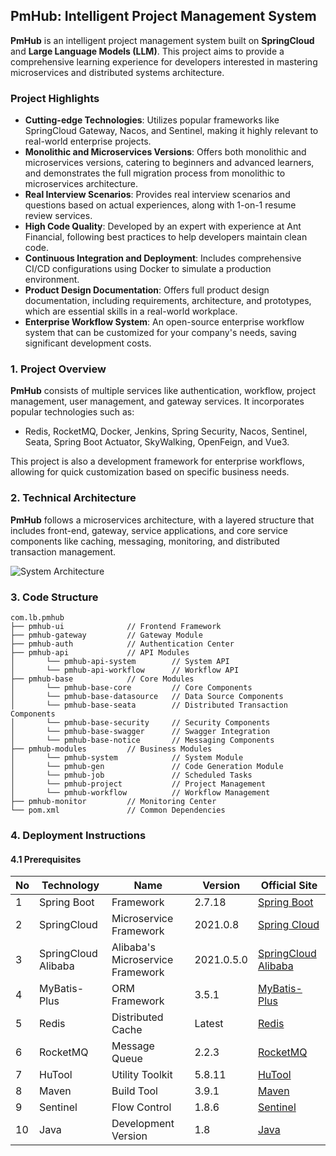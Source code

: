 ## PmHub: Intelligent Project Management System

**PmHub** is an intelligent project management system built on **SpringCloud** and **Large Language Models (LLM)**. This project aims to provide a comprehensive learning experience for developers interested in mastering microservices and distributed systems architecture.

### Project Highlights

- **Cutting-edge Technologies**: Utilizes popular frameworks like SpringCloud Gateway, Nacos, and Sentinel, making it highly relevant to real-world enterprise projects.
- **Monolithic and Microservices Versions**: Offers both monolithic and microservices versions, catering to beginners and advanced learners, and demonstrates the full migration process from monolithic to microservices architecture.
- **Real Interview Scenarios**: Provides real interview scenarios and questions based on actual experiences, along with 1-on-1 resume review services.
- **High Code Quality**: Developed by an expert with experience at Ant Financial, following best practices to help developers maintain clean code.
- **Continuous Integration and Deployment**: Includes comprehensive CI/CD configurations using Docker to simulate a production environment.
- **Product Design Documentation**: Offers full product design documentation, including requirements, architecture, and prototypes, which are essential skills in a real-world workplace.
- **Enterprise Workflow System**: An open-source enterprise workflow system that can be customized for your company's needs, saving significant development costs.

### 1. Project Overview

**PmHub** consists of multiple services like authentication, workflow, project management, user management, and gateway services. It incorporates popular technologies such as:

- Redis, RocketMQ, Docker, Jenkins, Spring Security, Nacos, Sentinel, Seata, Spring Boot Actuator, SkyWalking, OpenFeign, and Vue3.

This project is also a development framework for enterprise workflows, allowing for quick customization based on specific business needs.

### 2. Technical Architecture

**PmHub** follows a microservices architecture, with a layered structure that includes front-end, gateway, service applications, and core service components like caching, messaging, monitoring, and distributed transaction management.

![System Architecture](https://cdn.tobebetterjavaer.com/stutymore/01.什么是PmHub-20240708113736.png)

### 3. Code Structure

```
com.lb.pmhub     
├── pmhub-ui              // Frontend Framework
├── pmhub-gateway         // Gateway Module
├── pmhub-auth            // Authentication Center
├── pmhub-api             // API Modules
│       └── pmhub-api-system        // System API
│       └── pmhub-api-workflow      // Workflow API
├── pmhub-base            // Core Modules
│       └── pmhub-base-core         // Core Components
│       └── pmhub-base-datasource   // Data Source Components
│       └── pmhub-base-seata        // Distributed Transaction Components
│       └── pmhub-base-security     // Security Components
│       └── pmhub-base-swagger      // Swagger Integration
│       └── pmhub-base-notice       // Messaging Components
├── pmhub-modules         // Business Modules
│       └── pmhub-system            // System Module
│       └── pmhub-gen               // Code Generation Module
│       └── pmhub-job               // Scheduled Tasks
│       └── pmhub-project           // Project Management
│       └── pmhub-workflow          // Workflow Management
├── pmhub-monitor         // Monitoring Center
└── pom.xml               // Common Dependencies
```

### 4. Deployment Instructions

#### 4.1 Prerequisites

| No | Technology             | Name            | Version     | Official Site |
|----|------------------------|-----------------|-------------|---------------|
| 1  | Spring Boot            | Framework       | 2.7.18      | [Spring Boot](https://spring.io/projects/spring-boot) |
| 2  | SpringCloud            | Microservice Framework | 2021.0.8 | [Spring Cloud](https://spring.io/projects/spring-cloud) |
| 3  | SpringCloud Alibaba    | Alibaba's Microservice Framework | 2021.0.5.0 | [SpringCloud Alibaba](https://github.com/alibaba/spring-cloud-alibaba) |
| 4  | MyBatis-Plus           | ORM Framework   | 3.5.1       | [MyBatis-Plus](https://baomidou.com) |
| 5  | Redis                  | Distributed Cache | Latest  | [Redis](https://redis.io) |
| 6  | RocketMQ               | Message Queue   | 2.2.3       | [RocketMQ](https://rocketmq.apache.org) |
| 7  | HuTool                 | Utility Toolkit | 5.8.11      | [HuTool](https://hutool.cn) |
| 8  | Maven                  | Build Tool      | 3.9.1       | [Maven](http://maven.apache.org) |
| 9  | Sentinel               | Flow Control    | 1.8.6       | [Sentinel](https://github.com/alibaba/Sentinel) |
| 10 | Java                   | Development Version | 1.8   | [Java](https://www.oracle.com/java/technologies) |
